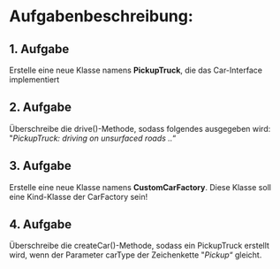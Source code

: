 # Aufgabenbeschreibung: 
## 1. Aufgabe
Erstelle eine neue Klasse namens **PickupTruck**, die das Car-Interface implementiert 
## 2. Aufgabe
Überschreibe die drive()-Methode, sodass folgendes ausgegeben wird: "*PickupTruck: driving on unsurfaced roads ..*“ 
## 3. Aufgabe 
Erstelle eine neue Klasse namens **CustomCarFactory**. Diese Klasse soll eine Kind-Klasse der CarFactory sein!
## 4. Aufgabe 
Überschreibe die createCar()-Methode, sodass ein PickupTruck erstellt wird, wenn der Parameter carType der Zeichenkette "*Pickup*“ gleicht. 




